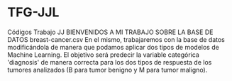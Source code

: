 # TFG-JJL
Códigos Trabajo JJ
BIENVENIDOS A MI TRABAJO SOBRE LA BASE DE DATOS breast-cancer.csv
En el mismo, trabajaremos con la base de datos modificándola de manera que podamos aplicar dos tipos de modelos de Machine Learning. El objetivo
será predecir la variable categórica 'diagnosis' de manera correcta para los dos tipos de respuesta de los tumores analizados (B para tumor benigno 
y M para tumor maligno).
